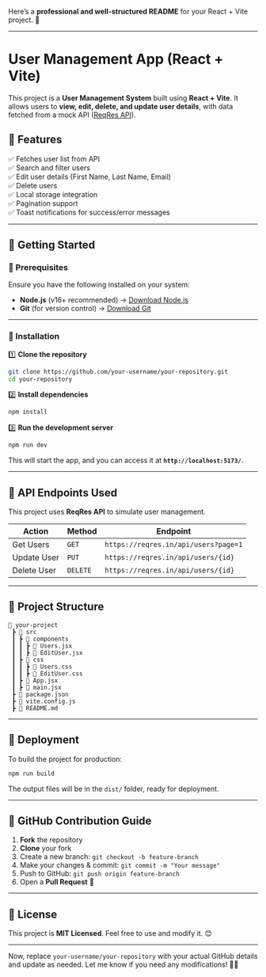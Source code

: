 Here’s a **professional and well-structured README** for your React + Vite project. 🚀  

---

# **User Management App (React + Vite)**  

This project is a **User Management System** built using **React + Vite**. It allows users to **view, edit, delete, and update user details**, with data fetched from a mock API ([ReqRes API](https://reqres.in/)).  

## **📌 Features**  
✅ Fetches user list from API  
✅ Search and filter users  
✅ Edit user details (First Name, Last Name, Email)  
✅ Delete users  
✅ Local storage integration  
✅ Pagination support  
✅ Toast notifications for success/error messages  

---

## **🚀 Getting Started**  

### **🔹 Prerequisites**  
Ensure you have the following installed on your system:  
- **Node.js** (v16+ recommended) → [Download Node.js](https://nodejs.org/)  
- **Git** (for version control) → [Download Git](https://git-scm.com/)  

---

### **🔹 Installation**  

1️⃣ **Clone the repository**  
```sh
git clone https://github.com/your-username/your-repository.git
cd your-repository
```

2️⃣ **Install dependencies**  
```sh
npm install
```

3️⃣ **Run the development server**  
```sh
npm run dev
```
This will start the app, and you can access it at **`http://localhost:5173/`**.

---

## **🔹 API Endpoints Used**
This project uses **ReqRes API** to simulate user management.

| Action  | Method | Endpoint |
|---------|--------|----------------|
| Get Users | `GET` | `https://reqres.in/api/users?page=1` |
| Update User | `PUT` | `https://reqres.in/api/users/{id}` |
| Delete User | `DELETE` | `https://reqres.in/api/users/{id}` |

---

## **🔹 Project Structure**  
```
📂 your-project
 ┣ 📂 src
 ┃ ┣ 📂 components
 ┃ ┃ ┣ 📜 Users.jsx
 ┃ ┃ ┣ 📜 EditUser.jsx
 ┃ ┣ 📂 css
 ┃ ┃ ┣ 📜 Users.css
 ┃ ┃ ┣ 📜 EditUser.css
 ┃ ┣ 📜 App.jsx
 ┃ ┣ 📜 main.jsx
 ┣ 📜 package.json
 ┣ 📜 vite.config.js
 ┣ 📜 README.md
```

---

## **🔹 Deployment**
To build the project for production:  
```sh
npm run build
```
The output files will be in the `dist/` folder, ready for deployment.

---

## **🔹 GitHub Contribution Guide**  
1. **Fork** the repository  
2. **Clone** your fork  
3. Create a new branch: `git checkout -b feature-branch`  
4. Make your changes & commit: `git commit -m "Your message"`  
5. Push to GitHub: `git push origin feature-branch`  
6. Open a **Pull Request** 🚀  

---

## **🔹 License**
This project is **MIT Licensed**. Feel free to use and modify it. 😊  

---

Now, replace `your-username/your-repository` with your actual GitHub details and update as needed. Let me know if you need any modifications! 🚀🔥
